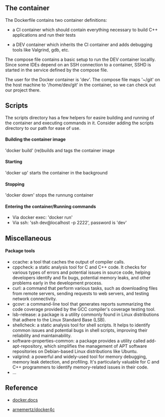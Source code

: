 ## The container ##

The Dockerfile contains two container definitions:

- a CI container which should contain everything necessary to build C++ applications and run their tests

- a DEV container which inherits the CI container and adds debugging tools like Valgrind, gdb, etc.

The compose file contains a basic setup to run the DEV container locallly. Since some IDEs depend on an SSH connection to a container, SSHD is started in the service defined by the compose file.

The user for the Docker container is 'dev'. The compose file maps '~/git' on the host machine to '/home/dev/git' in the container, so we can check out our project there.

## Scripts ##

The scripts directory has a few helpers for easire building and running of the container and executing commands in it. Consider adding the scripts directory to our path for ease of use.

#### Building the container image  ####

'docker build' (re)builds and tags the container image

#### Starting  ####

'docker up' starts the container in the background

#### Stopping  ####

'docker down' stops the runnung container

#### Entering the container/Running commands  ####

- Via docker exec: 'docker run'
- Via ssh: 'ssh dev@localhost -p 2222', password is 'dev'

## Miscellaneous ##

#### Package tools ####

- ccache: a tool that caches the output of compiler calls.
- cppcheck: a static analysis tool for C and C++ code. It checks for various types of errors and potential issues in source code, helping developers identify and fix bugs, potential memory leaks, and other problems early in the development process.
- curl: a command that perform various tasks, such as downloading files from remote servers, sending requests to web servers, and testing network connectivity.
- gcovr: a command-line tool that generates reports summarizing the code coverage provided by the GCC compiler's coverage testing tool. 
- lsb-release: a package is a utility commonly found in Linux distributions that adhere to the Linux Standard Base (LSB).
- shellcheck: a static analysis tool for shell scripts. It helps to identify common issues and potential bugs in shell scripts, improving their reliability and maintainability.
- software-properties-common: a package provides a utility called add-apt-repository, which simplifies the management of APT software repositories on Debian-based Linux distributions like Ubuntu. 
- valgrind: a powerful and widely-used tool for memory debugging, memory leak detection, and profiling. It's particularly valuable for C and C++ programmers to identify memory-related issues in their code.
- ...

## Reference ##

- [docker.docs](https://docs.docker.com/)

- [arnemertz/docker4c](https://github.com/arnemertz/docker4c)
